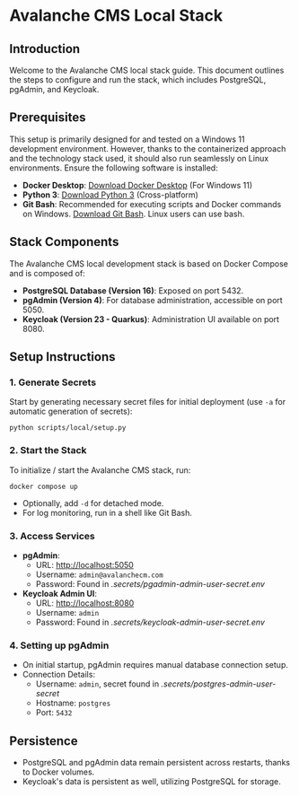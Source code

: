 # Avalanche CMS Local Stack

## Introduction

Welcome to the Avalanche CMS local stack guide. This document outlines the steps to configure and run the stack, which includes PostgreSQL, pgAdmin, and Keycloak.

## Prerequisites

This setup is primarily designed for and tested on a Windows 11 development environment. However, thanks to the containerized approach and the technology stack used, it should also run seamlessly on Linux environments. Ensure the following software is installed:

- **Docker Desktop**: [Download Docker Desktop](https://www.docker.com/products/docker-desktop) (For Windows 11)
- **Python 3**: [Download Python 3](https://www.python.org/downloads/) (Cross-platform)
- **Git Bash**: Recommended for executing scripts and Docker commands on Windows. [Download Git Bash](https://gitforwindows.org/). Linux users can use bash.

## Stack Components

The Avalanche CMS local development stack is based on Docker Compose and is composed of:

- **PostgreSQL Database (Version 16)**: Exposed on port 5432.
- **pgAdmin (Version 4)**: For database administration, accessible on port 5050.
- **Keycloak (Version 23 - Quarkus)**: Administration UI available on port 8080.

## Setup Instructions

### 1. Generate Secrets

Start by generating necessary secret files for initial deployment (use `-a` for automatic generation of secrets):

```
python scripts/local/setup.py
```

### 2. Start the Stack

To initialize / start the Avalanche CMS stack, run:

```
docker compose up
```

- Optionally, add `-d` for detached mode.
- For log monitoring, run in a shell like Git Bash.

### 3. Access Services

- **pgAdmin**:
  - URL: [http://localhost:5050](http://localhost:5050/)
  - Username: `admin@avalanchecm.com`
  - Password: Found in *.secrets/pgadmin-admin-user-secret.env*
- **Keycloak Admin UI**:
  - URL: [http://localhost:8080](http://localhost:8080/)
  - Username: `admin`
  - Password: Found in *.secrets/keycloak-admin-user-secret.env*

### 4. Setting up pgAdmin

- On initial startup, pgAdmin requires manual database connection setup.
- Connection Details:
  - Username: `admin`, secret found in *.secrets/postgres-admin-user-secret*
  - Hostname: `postgres`
  - Port: `5432`

## Persistence

- PostgreSQL and pgAdmin data remain persistent across restarts, thanks to Docker volumes.
- Keycloak's data is persistent as well, utilizing PostgreSQL for storage.
